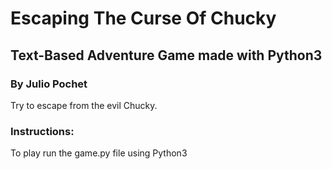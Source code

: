 # Escaping The Curse Of Chucky
## Text-Based Adventure Game made with Python3
### By Julio Pochet

Try to escape from the evil Chucky.

### Instructions:
To play run the game.py file using Python3
